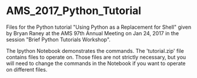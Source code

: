 # AMS_2017_Python_Tutorial

Files for the Python tutorial "Using Python as a Replacement for Shell" given by Bryan Raney at the AMS 97th Annual Meeting on Jan 24, 2017 in the session "Brief Python Tutorials Workshop".

The Ipython Notebook demonstrates the commands.  The 'tutorial.zip' file contains files to operate on.  Those files are not strictly necessary, but you will need to change the commands in the Notebook if you want to operate on different files.
